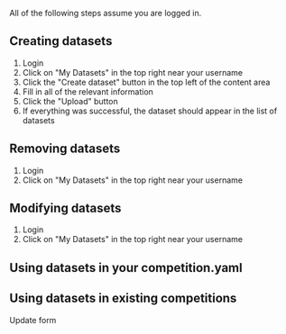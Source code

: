 All of the following steps assume you are logged in.

## Creating datasets

1. Login
1. Click on "My Datasets" in the top right near your username
1. Click the "Create dataset" button in the top left of the content area
1. Fill in all of the relevant information
1. Click the "Upload" button
1. If everything was successful, the dataset should appear in the list of datasets

## Removing datasets


1. Login
1. Click on "My Datasets" in the top right near your username

## Modifying datasets


1. Login
1. Click on "My Datasets" in the top right near your username

## Using datasets in your competition.yaml

## Using datasets in existing competitions

Update form

